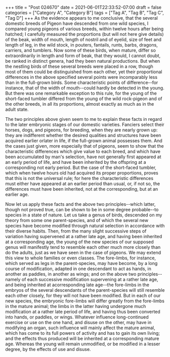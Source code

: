 +++
title = "Post 024670"
date = 2021-06-01T22:33:52-07:00
draft = false
categories = ["Category A", "Category B"]
tags = ["Tag A", "Tag B", "Tag C", "Tag D"]
+++
As the evidence appears to me conclusive, that the several domestic breeds of Pigeon have descended from one wild species, I compared young pigeons of various breeds, within twelve hours after being hatched; I carefully measured the proportions (but will not here give details) of the beak, width of mouth, length of nostril and of eyelid, size of feet and length of leg, in the wild stock, in pouters, fantails, runts, barbs, dragons, carriers, and tumblers. Now some of these birds, when mature, differ so extraordinarily in length and form of beak, that they would, I cannot doubt, be ranked in distinct genera, had they been natural productions. But when the nestling birds of these several breeds were placed in a row, though most of them could be distinguished from each other, yet their proportional differences in the above specified several points were incomparably less than in the full-grown birds. Some characteristic points of difference--for instance, that of the width of mouth--could hardly be detected in the young. But there was one remarkable exception to this rule, for the young of the short-faced tumbler differed from the young of the wild rock-pigeon and of the other breeds, in all its proportions, almost exactly as much as in the adult state.

The two principles above given seem to me to explain these facts in regard to the later embryonic stages of our domestic varieties. Fanciers select their horses, dogs, and pigeons, for breeding, when they are nearly grown up: they are indifferent whether the desired qualities and structures have been acquired earlier orlater in life, if the full-grown animal possesses them. And the cases just given, more especially that of pigeons, seem to show that the characteristic differences which give value to each breed, and which have been accumulated by man's selection, have not generally first appeared at an early period of life, and have been inherited by the offspring at a corresponding not early period. But the case of the short-faced tumbler, which when twelve hours old had acquired its proper proportions, proves that this is not the universal rule; for here the characteristic differences must either have appeared at an earlier period than usual, or, if not so, the differences must have been inherited, not at the corresponding, but at an earlier age.

Now let us apply these facts and the above two principles--which latter, though not proved true, can be shown to be in some degree probable--to species in a state of nature. Let us take a genus of birds, descended on my theory from some one parent-species, and of which the several new species have become modified through natural selection in accordance with their diverse habits. Then, from the many slight successive steps of variation having supervened at a rather late age, and having been inherited at a corresponding age, the young of the new species of our supposed genus will manifestly tend to resemble each other much more closely than do the adults, just as we have seen in the case of pigeons. We may extend this view to whole families or even classes. The fore-limbs, for instance, which served as legs in the parent-species, may have become, by a long course of modification, adapted in one descendant to act as hands, in another as paddles, in another as wings; and on the above two principles--namely of each successive modification supervening at a rather late age, and being inherited at acorresponding late age--the fore-limbs in the embryos of the several descendants of the parent-species will still resemble each other closely, for they will not have been modified. But in each of our new species, the embryonic fore-limbs will differ greatly from the fore-limbs in the mature animal; the limbs in the latter having undergone much modification at a rather late period of life, and having thus been converted into hands, or paddles, or wings. Whatever influence long-continued exercise or use on the one hand, and disuse on the other, may have in modifying an organ, such influence will mainly affect the mature animal, which has come to its full powers of activity and has to gain its own living; and the effects thus produced will be inherited at a corresponding mature age. Whereas the young will remain unmodified, or be modified in a lesser degree, by the effects of use and disuse.
